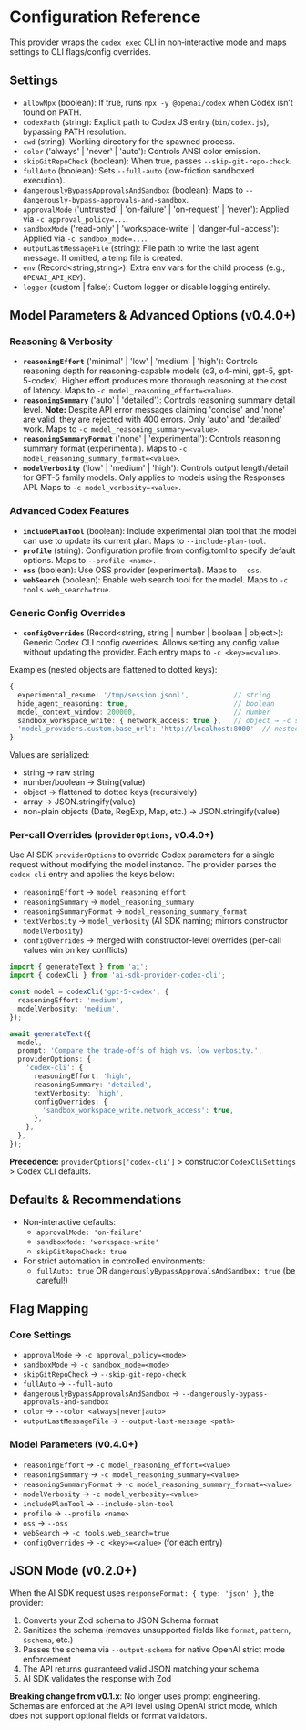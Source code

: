 # Configuration Reference

This provider wraps the `codex exec` CLI in non‑interactive mode and maps settings to CLI flags/config overrides.

## Settings

- `allowNpx` (boolean): If true, runs `npx -y @openai/codex` when Codex isn’t found on PATH.
- `codexPath` (string): Explicit path to Codex JS entry (`bin/codex.js`), bypassing PATH resolution.
- `cwd` (string): Working directory for the spawned process.
- `color` ('always' | 'never' | 'auto'): Controls ANSI color emission.
- `skipGitRepoCheck` (boolean): When true, passes `--skip-git-repo-check`.
- `fullAuto` (boolean): Sets `--full-auto` (low-friction sandboxed execution).
- `dangerouslyBypassApprovalsAndSandbox` (boolean): Maps to `--dangerously-bypass-approvals-and-sandbox`.
- `approvalMode` ('untrusted' | 'on-failure' | 'on-request' | 'never'): Applied via `-c approval_policy=...`.
- `sandboxMode` ('read-only' | 'workspace-write' | 'danger-full-access'): Applied via `-c sandbox_mode=...`.
- `outputLastMessageFile` (string): File path to write the last agent message. If omitted, a temp file is created.
- `env` (Record<string,string>): Extra env vars for the child process (e.g., `OPENAI_API_KEY`).
- `logger` (custom | false): Custom logger or disable logging entirely.

## Model Parameters & Advanced Options (v0.4.0+)

### Reasoning & Verbosity

- **`reasoningEffort`** ('minimal' | 'low' | 'medium' | 'high'): Controls reasoning depth for reasoning-capable models (o3, o4-mini, gpt-5, gpt-5-codex). Higher effort produces more thorough reasoning at the cost of latency. Maps to `-c model_reasoning_effort=<value>`.
- **`reasoningSummary`** ('auto' | 'detailed'): Controls reasoning summary detail level. **Note:** Despite API error messages claiming 'concise' and 'none' are valid, they are rejected with 400 errors. Only 'auto' and 'detailed' work. Maps to `-c model_reasoning_summary=<value>`.
- **`reasoningSummaryFormat`** ('none' | 'experimental'): Controls reasoning summary format (experimental). Maps to `-c model_reasoning_summary_format=<value>`.
- **`modelVerbosity`** ('low' | 'medium' | 'high'): Controls output length/detail for GPT-5 family models. Only applies to models using the Responses API. Maps to `-c model_verbosity=<value>`.

### Advanced Codex Features

- **`includePlanTool`** (boolean): Include experimental plan tool that the model can use to update its current plan. Maps to `--include-plan-tool`.
- **`profile`** (string): Configuration profile from config.toml to specify default options. Maps to `--profile <name>`.
- **`oss`** (boolean): Use OSS provider (experimental). Maps to `--oss`.
- **`webSearch`** (boolean): Enable web search tool for the model. Maps to `-c tools.web_search=true`.

### Generic Config Overrides

- **`configOverrides`** (Record<string, string | number | boolean | object>): Generic Codex CLI config overrides. Allows setting any config value without updating the provider. Each entry maps to `-c <key>=<value>`.

Examples (nested objects are flattened to dotted keys):

```typescript
{
  experimental_resume: '/tmp/session.jsonl',           // string
  hide_agent_reasoning: true,                          // boolean
  model_context_window: 200000,                        // number
  sandbox_workspace_write: { network_access: true },   // object → -c sandbox_workspace_write.network_access=true
  'model_providers.custom.base_url': 'http://localhost:8000'  // nested config path
}
```

Values are serialized:

- string → raw string
- number/boolean → String(value)
- object → flattened to dotted keys (recursively)
- array → JSON.stringify(value)
- non-plain objects (Date, RegExp, Map, etc.) → JSON.stringify(value)

### Per-call Overrides (`providerOptions`, v0.4.0+)

Use AI SDK `providerOptions` to override Codex parameters for a single request without modifying the
model instance. The provider parses the `codex-cli` entry and applies the keys below:

- `reasoningEffort` → `model_reasoning_effort`
- `reasoningSummary` → `model_reasoning_summary`
- `reasoningSummaryFormat` → `model_reasoning_summary_format`
- `textVerbosity` → `model_verbosity` (AI SDK naming; mirrors constructor `modelVerbosity`)
- `configOverrides` → merged with constructor-level overrides (per-call values win on key conflicts)

```ts
import { generateText } from 'ai';
import { codexCli } from 'ai-sdk-provider-codex-cli';

const model = codexCli('gpt-5-codex', {
  reasoningEffort: 'medium',
  modelVerbosity: 'medium',
});

await generateText({
  model,
  prompt: 'Compare the trade-offs of high vs. low verbosity.',
  providerOptions: {
    'codex-cli': {
      reasoningEffort: 'high',
      reasoningSummary: 'detailed',
      textVerbosity: 'high',
      configOverrides: {
        'sandbox_workspace_write.network_access': true,
      },
    },
  },
});
```

**Precedence:** `providerOptions['codex-cli']` > constructor `CodexCliSettings` > Codex CLI defaults.

## Defaults & Recommendations

- Non‑interactive defaults:
  - `approvalMode: 'on-failure'`
  - `sandboxMode: 'workspace-write'`
  - `skipGitRepoCheck: true`
- For strict automation in controlled environments:
  - `fullAuto: true` OR `dangerouslyBypassApprovalsAndSandbox: true` (be careful!)

## Flag Mapping

### Core Settings

- `approvalMode` → `-c approval_policy=<mode>`
- `sandboxMode` → `-c sandbox_mode=<mode>`
- `skipGitRepoCheck` → `--skip-git-repo-check`
- `fullAuto` → `--full-auto`
- `dangerouslyBypassApprovalsAndSandbox` → `--dangerously-bypass-approvals-and-sandbox`
- `color` → `--color <always|never|auto>`
- `outputLastMessageFile` → `--output-last-message <path>`

### Model Parameters (v0.4.0+)

- `reasoningEffort` → `-c model_reasoning_effort=<value>`
- `reasoningSummary` → `-c model_reasoning_summary=<value>`
- `reasoningSummaryFormat` → `-c model_reasoning_summary_format=<value>`
- `modelVerbosity` → `-c model_verbosity=<value>`
- `includePlanTool` → `--include-plan-tool`
- `profile` → `--profile <name>`
- `oss` → `--oss`
- `webSearch` → `-c tools.web_search=true`
- `configOverrides` → `-c <key>=<value>` (for each entry)

## JSON Mode (v0.2.0+)

When the AI SDK request uses `responseFormat: { type: 'json' }`, the provider:

1. Converts your Zod schema to JSON Schema format
2. Sanitizes the schema (removes unsupported fields like `format`, `pattern`, `$schema`, etc.)
3. Passes the schema via `--output-schema` for native OpenAI strict mode enforcement
4. The API returns guaranteed valid JSON matching your schema
5. AI SDK validates the response with Zod

**Breaking change from v0.1.x**: No longer uses prompt engineering. Schemas are enforced at the API level using OpenAI strict mode, which does not support optional fields or format validators.

